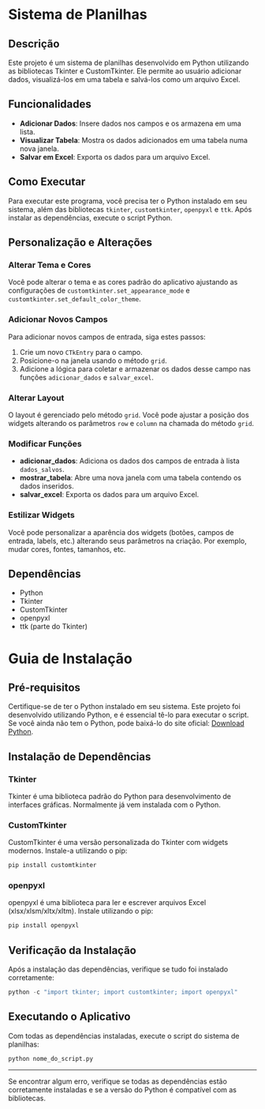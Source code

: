 # Sistema de Planilhas

## Descrição

Este projeto é um sistema de planilhas desenvolvido em Python utilizando as bibliotecas Tkinter e CustomTkinter. Ele permite ao usuário adicionar dados, visualizá-los em uma tabela e salvá-los como um arquivo Excel.

## Funcionalidades

- **Adicionar Dados**: Insere dados nos campos e os armazena em uma lista.
- **Visualizar Tabela**: Mostra os dados adicionados em uma tabela numa nova janela.
- **Salvar em Excel**: Exporta os dados para um arquivo Excel.

## Como Executar

Para executar este programa, você precisa ter o Python instalado em seu sistema, além das bibliotecas `tkinter`, `customtkinter`, `openpyxl` e `ttk`. Após instalar as dependências, execute o script Python.

## Personalização e Alterações

### Alterar Tema e Cores

Você pode alterar o tema e as cores padrão do aplicativo ajustando as configurações de `customtkinter.set_appearance_mode` e `customtkinter.set_default_color_theme`.

### Adicionar Novos Campos

Para adicionar novos campos de entrada, siga estes passos:

1. Crie um novo `CTkEntry` para o campo.
2. Posicione-o na janela usando o método `grid`.
3. Adicione a lógica para coletar e armazenar os dados desse campo nas funções `adicionar_dados` e `salvar_excel`.

### Alterar Layout

O layout é gerenciado pelo método `grid`. Você pode ajustar a posição dos widgets alterando os parâmetros `row` e `column` na chamada do método `grid`.

### Modificar Funções

- **adicionar_dados**: Adiciona os dados dos campos de entrada à lista `dados_salvos`.
- **mostrar_tabela**: Abre uma nova janela com uma tabela contendo os dados inseridos.
- **salvar_excel**: Exporta os dados para um arquivo Excel.

### Estilizar Widgets

Você pode personalizar a aparência dos widgets (botões, campos de entrada, labels, etc.) alterando seus parâmetros na criação. Por exemplo, mudar cores, fontes, tamanhos, etc.

## Dependências

- Python
- Tkinter
- CustomTkinter
- openpyxl
- ttk (parte do Tkinter)

# Guia de Instalação

## Pré-requisitos

Certifique-se de ter o Python instalado em seu sistema. Este projeto foi desenvolvido utilizando Python, e é essencial tê-lo para executar o script. Se você ainda não tem o Python, pode baixá-lo do site oficial: [Download Python](https://www.python.org/downloads/).

## Instalação de Dependências

### Tkinter

Tkinter é uma biblioteca padrão do Python para desenvolvimento de interfaces gráficas. Normalmente já vem instalada com o Python.

### CustomTkinter

CustomTkinter é uma versão personalizada do Tkinter com widgets modernos. Instale-a utilizando o pip:

```bash
pip install customtkinter
```

### openpyxl

openpyxl é uma biblioteca para ler e escrever arquivos Excel (xlsx/xlsm/xltx/xltm). Instale utilizando o pip:

```bash
pip install openpyxl
```

## Verificação da Instalação

Após a instalação das dependências, verifique se tudo foi instalado corretamente:

```python
python -c "import tkinter; import customtkinter; import openpyxl"
```

## Executando o Aplicativo

Com todas as dependências instaladas, execute o script do sistema de planilhas:

```bash
python nome_do_script.py
```

---

Se encontrar algum erro, verifique se todas as dependências estão corretamente instaladas e se a versão do Python é compatível com as bibliotecas.
